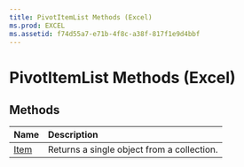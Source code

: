 ```yaml
---
title: PivotItemList Methods (Excel)
ms.prod: EXCEL
ms.assetid: f74d55a7-e71b-4f8c-a38f-817f1e9d4bbf
---
```



# PivotItemList Methods (Excel)

## Methods



|**Name**|**Description**|
|:-----|:-----|
|[Item](pivotitemlist-item-method-excel.md)|Returns a single object from a collection.|

